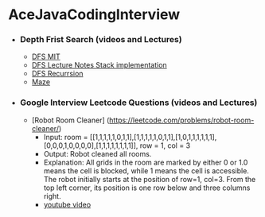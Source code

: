 # AceJavaCodingInterview

- ### Depth Frist Search (videos and Lectures)
    - [DFS MIT](https://www.youtube.com/watch?v=AfSk24UTFS8)
    - [DFS Lecture Notes Stack implementation](http://www.mathcs.emory.edu/~cheung/Courses/171/Syllabus/11-Graph/dfs.html)
    - [DFS Recurrsion](https://www.geeksforgeeks.org/depth-first-search-or-dfs-for-a-graph/)
    - [Maze](https://www.baeldung.com/java-solve-maze#2-implementation)

- ### Google Interview Leetcode Questions (videos and Lectures)
    - [Robot Room Cleaner] (https://leetcode.com/problems/robot-room-cleaner/)
        - Input: room = [[1,1,1,1,1,0,1,1],[1,1,1,1,1,0,1,1],[1,0,1,1,1,1,1,1],[0,0,0,1,0,0,0,0],[1,1,1,1,1,1,1,1]], row = 1, col = 3
        - Output: Robot cleaned all rooms.
        - Explanation: All grids in the room are marked by either 0 or 1.0 means the cell is blocked, while 1 means the cell is accessible. The robot initially starts at the position of row=1, col=3. From the top left corner, its position is one row below and three columns right.
        - [youtube video](https://www.youtube.com/watch?v=-1P3VP7LH0I)
  
